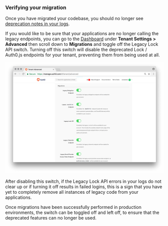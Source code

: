 ### Verifying your migration

Once you have migrated your codebase, you should no longer see [deprecation notes in your logs](/troubleshoot/guides/check-deprecation-errors).

If you would like to be sure that your applications are no longer calling the legacy endpoints, you can go to the [Dashboard](${manage_url}/#/tenant/advanced) under **Tenant Settings > Advanced** then scroll down to **Migrations** and toggle off the Legacy Lock API switch. Turning off this switch will disable the deprecated Lock / Auth0.js endpoints for your tenant, preventing them from being used at all.

![Legacy Lock API](/media/articles/libraries/lock/migration-toggles.png)

After disabling this switch, if the Legacy Lock API errors in your logs do not clear up or if turning it off results in failed logins, this is a sign that you have yet to completely remove all instances of legacy code from your applications.

Once migrations have been successfully performed in production environments, the switch can be toggled off and left off, to ensure that the deprecated features can no longer be used.

